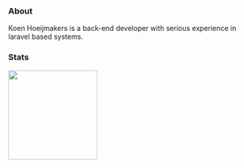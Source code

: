 ### About

Koen Hoeijmakers is a back-end developer with serious experience in laravel based systems.

### Stats

<img height="180em" src="https://github-readme-stats.vercel.app/api?username=koenhoeijmakers&count_private=true&show_icons=true&theme=dracula&bg_color=-45deg,282A36,3D3344" />

<!-- Resources -->
<!-- GitHub Stats: https://github.com/anuraghazra/github-readme-stats -->
